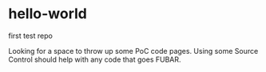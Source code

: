 # hello-world
first test repo

Looking for a space to throw up some PoC code pages.  Using some Source Control should help with any code that goes FUBAR.
